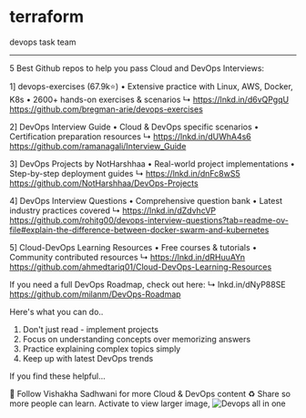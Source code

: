 # terraform 
devops task team
-----------------------------------------      -------------------------------------------------------------------------------------------------------------------------
5 Best Github repos to help you pass Cloud and DevOps Interviews:

1] devops-exercises (67.9k⭐)
• Extensive practice with Linux, AWS, Docker, K8s
• 2600+ hands-on exercises & scenarios
↳ https://lnkd.in/d6vQPgqU
https://github.com/bregman-arie/devops-exercises

2] DevOps Interview Guide 
• Cloud & DevOps specific scenarios
• Certification preparation resources
↳ https://lnkd.in/dUWhA4s6
https://github.com/ramanagali/Interview_Guide

3] DevOps Projects by NotHarshhaa
• Real-world project implementations
• Step-by-step deployment guides
↳ https://lnkd.in/dnFc8wS5
https://github.com/NotHarshhaa/DevOps-Projects

4] DevOps Interview Questions
• Comprehensive question bank
• Latest industry practices covered
↳ https://lnkd.in/dZdvhcVP
https://github.com/rohitg00/devops-interview-questions?tab=readme-ov-file#explain-the-difference-between-docker-swarm-and-kubernetes

5] Cloud-DevOps Learning Resources
• Free courses & tutorials
• Community contributed resources
↳ https://lnkd.in/dRHuuAYn
https://github.com/ahmedtariq01/Cloud-DevOps-Learning-Resources

If you need a full DevOps Roadmap, check out here:
↳ lnkd.in/dNyP88SE
https://github.com/milanm/DevOps-Roadmap

Here's what you can do..
1) Don't just read - implement projects
2) Focus on understanding concepts over memorizing answers
3) Practice explaining complex topics simply
4) Keep up with latest DevOps trends

If you find these helpful...

🔔 Follow Vishakha Sadhwani for more Cloud & DevOps content
♻️ Share so more people can learn.
Activate to view larger image,
![Devops all in one](https://github.com/user-attachments/assets/c40cf6f2-5605-4b52-ae33-9cf9b8929017)



